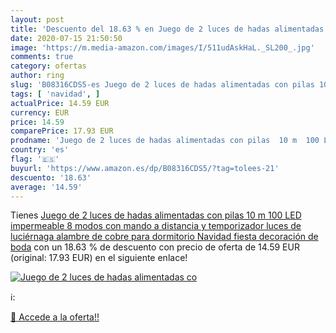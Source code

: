 ```yaml
---
layout: post
title: 'Descuento del 18.63 % en Juego de 2 luces de hadas alimentadas co'
date: 2020-07-15 21:50:50
image: 'https://m.media-amazon.com/images/I/511udAskHaL._SL200_.jpg'
comments: true
category: ofertas
author: ring
slug: 'B08316CDS5-es Juego de 2 luces de hadas alimentadas con pilas 10 m 100...'
tags: [ 'navidad', ]
actualPrice: 14.59 EUR
currency: EUR
price: 14.59
comparePrice: 17.93 EUR
prodname: 'Juego de 2 luces de hadas alimentadas con pilas  10 m  100 LED  impermeable  8 modos con mando a distancia y temporizador  luces de luciérnaga  alambre de cobre para dormitorio  Navidad  fiesta  decoración de boda'
country: 'es'
flag: '🇪🇸'
buyurl: 'https://www.amazon.es/dp/B08316CDS5/?tag=tolees-21'
descuento: '18.63'
average: '14.59'
---
```


Tienes [Juego de 2 luces de hadas alimentadas con pilas  10 m  100 LED  impermeable  8 modos con mando a distancia y temporizador  luces de luciérnaga  alambre de cobre para dormitorio  Navidad  fiesta  decoración de boda](https://www.amazon.es/dp/B08316CDS5/?tag=tolees-21) con un 18.63 % de descuento con precio de oferta de 14.59 EUR (original: 17.93 EUR) en el siguiente enlace!

[![Juego de 2 luces de hadas alimentadas co](https://m.media-amazon.com/images/I/511udAskHaL._SL200_.jpg)](https://www.amazon.es/dp/B08316CDS5/?tag=tolees-21)

ℹ️:


[🛒 Accede a la oferta!!](https://www.amazon.es/dp/B08316CDS5/?tag=tolees-21)
